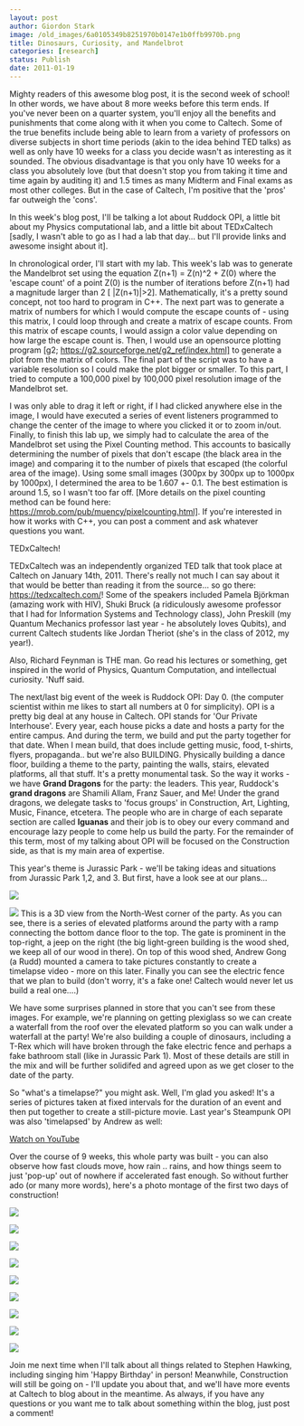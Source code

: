 ```yaml
---
layout: post
author: Giordon Stark
image: /old_images/6a0105349b8251970b0147e1b0ffb9970b.png
title: Dinosaurs, Curiosity, and Mandelbrot 
categories: [research]
status: Publish
date: 2011-01-19
---
```



Mighty readers of this awesome blog post, it is the second week of school! In other words, we have about 8 more weeks before this term ends. If you've never been on a quarter system, you'll enjoy all the benefits and punishments that come along with it when you come to Caltech. Some of the true benefits include being able to learn from a variety of professors on diverse subjects in short time periods (akin to the idea behind TED talks) as well as only have 10 weeks for a class you decide wasn't as interesting as it sounded. The obvious disadvantage is that you only have 10 weeks for a class you absolutely love (but that doesn't stop you from taking it time and time again by auditing it) and 1.5 times as many Midterm and Final exams as most other colleges. But in the case of Caltech, I'm positive that the 'pros' far outweigh the 'cons'.

In this week's blog post, I'll be talking a lot about Ruddock OPI, a little bit about my Physics computational lab, and a little bit about TEDxCaltech [sadly, I wasn't able to go as I had a lab that day... but I'll provide links and awesome insight about it].

In chronological order, I'll start with my lab. This week's lab was to generate the Mandelbrot set using the equation Z(n+1) = Z(n)^2 + Z(0) where the 'escape count' of a point Z(0) is the number of iterations before Z(n+1) had a magnitude larger than 2 [ |Z(n+1)|&gt;2]. Mathematically, it's a pretty sound concept, not too hard to program in C++. The next part was to generate a matrix of numbers for which I would compute the escape counts of - using this matrix, I could loop through and create a matrix of escape counts. From this matrix of escape counts, I would assign a color value depending on how large the escape count is. Then, I would use an opensource plotting program [g2; https://g2.sourceforge.net/g2_ref/index.html] to generate a plot from the matrix of colors. The final part of the script was to have a variable resolution so I could make the plot bigger or smaller. To this part, I tried to compute a 100,000 pixel by 100,000 pixel resolution image of the Mandelbrot set.

I was only able to drag it left or right, if I had clicked anywhere else in the image, I would have executed a series of event listeners programmed to change the center of the image to where you clicked it or to zoom in/out. Finally, to finish this lab up, we simply had to calculate the area of the Mandelbrot set using the Pixel Counting method. This accounts to basically determining the number of pixels that don't escape (the black area in the image) and comparing it to the number of pixels that escaped (the colorful area of the image). Using some small images (300px by 300px up to 1000px by 1000px), I determined the area to be 1.607 +- 0.1. The best estimation is around 1.5, so I wasn't too far off. [More details on the pixel counting method can be found here: https://mrob.com/pub/muency/pixelcounting.html]. If you're interested in how it works with C++, you can post a comment and ask whatever questions you want.

TEDxCaltech!

TEDxCaltech was an independently organized TED talk that took place at Caltech on January 14th, 2011. There's really not much I can say about it that would be better than reading it from the source... so go there: https://tedxcaltech.com/! Some of the speakers included Pamela                          Björkman (amazing work with HIV), Shuki                          Bruck (a ridiculously awesome professor that I had for Information Systems and Technology class), John                          Preskill (my Quantum Mechanics professor last year - he absolutely loves Qubits), and current Caltech students like Jordan                          Theriot (she's in the class of 2012, my year!).

Also, Richard Feynman is THE man. Go read his lectures or something, get inspired in the world of Physics, Quantum Computation, and intellectual curiosity. 'Nuff said.

The next/last big event of the week is Ruddock OPI: Day 0. (the computer scientist within me likes to start all numbers at 0 for simplicity). OPI is a pretty big deal at any house in Caltech. OPI stands for 'Our Private Interhouse'. Every year, each  house  picks a date and hosts a party for the entire campus. And during the term, we build and put the party together for that date. When I mean build, that does include getting music, food, t-shirts, flyers, propaganda.. but we're also BUILDING. Physically building a dance floor, building a theme to the party, painting the walls, stairs, elevated platforms, all that stuff. It's a pretty monumental task. So the way it works - we have **Grand Dragons** for the party: the leaders. This year, Ruddock's **grand dragons** are Shamili Allam, Franz Sauer, and Me! Under the grand dragons, we delegate tasks to 'focus groups' in Construction, Art, Lighting, Music, Finance, etcetera. The people who are in charge of each separate section are called **Iguanas** and their job is to obey our every command and encourage lazy people to come help us build the party. For the remainder of this term, most of my talking about OPI will be focused on the Construction side, as that is my main area of expertise.

This year's theme is Jurassic Park - we'll be taking ideas and situations from Jurassic Park 1,2, and 3. But first, have a look see at our plans...


![](/old_images/caltech_as_it_happens/6a0105349b8251970b0148c7ba5c7f970c.jpg)


![](/old_images/caltech_as_it_happens/6a0105349b8251970b0148c7ba5d15970c.jpg)
This is a 3D view from the North-West corner of the party. As you can see, there is a series of elevated platforms around the party with a ramp connecting the bottom dance floor to the top. The gate is prominent in the top-right, a jeep on the right (the big light-green building is the wood shed, we keep all of our wood in there). On top of this wood shed, Andrew Gong (a Rudd) mounted a camera to take pictures constantly to create a timelapse video - more on this later. Finally you can see the electric fence that we plan to build (don't worry, it's a fake one! Caltech would never let us build a real one....)

We have some surprises planned in store that you can't see from these images. For example, we're planning on getting plexiglass so we can create a waterfall from the roof over the elevated platform so you can walk under a waterfall at the party! We're also building a couple of dinosaurs, including a T-Rex which will have broken through the fake electric fence and perhaps a fake bathroom stall (like in Jurassic Park 1). Most of these details are still in the mix and will be further solidifed and agreed upon as we get closer to the date of the party.

So "what's a timelapse?" you might ask. Well, I'm glad you asked! It's a series of pictures taken at fixed intervals for the duration of an event and then put together to create a still-picture movie. Last year's Steampunk OPI was also 'timelapsed' by Andrew as well:

[Watch on YouTube](https://www.youtube.com/v/auqcq5nZEvw?fs=1)

Over the course of 9 weeks, this whole party was built - you can also observe how fast clouds move, how rain .. rains, and how things seem to just 'pop-up' out of nowhere if accelerated fast enough. So without further ado (or many more words), here's a photo montage of the first two days of construction!

![](/old_images/caltech_as_it_happens/6a0105349b8251970b0147e1b13905970b.jpg)


![](/old_images/caltech_as_it_happens/6a0105349b8251970b0148c7ba7558970c.jpg)


![](/old_images/caltech_as_it_happens/6a0105349b8251970b0147e1b13ebc970b.jpg)


![](/old_images/caltech_as_it_happens/6a0105349b8251970b0148c7ba7a96970c.jpg)


![](/old_images/caltech_as_it_happens/6a0105349b8251970b0147e1b14200970b.jpg)


![](/old_images/caltech_as_it_happens/6a0105349b8251970b0147e1b1444b970b.jpg)


![](/old_images/caltech_as_it_happens/6a0105349b8251970b0147e1b14e97970b.jpg)


![](/old_images/caltech_as_it_happens/6a0105349b8251970b0147e1b156c4970b.jpg)


![](/old_images/caltech_as_it_happens/6a0105349b8251970b0147e1b15bef970b.jpg)


Join me next time when I'll talk about all things related to Stephen Hawking, including singing him 'Happy Birthday' in person! Meanwhile, Construction will still be going on - I'll update you about that, and we'll have more events at Caltech to blog about in the meantime. As always, if you have any questions or you want me to talk about something within the blog, just post a comment!

